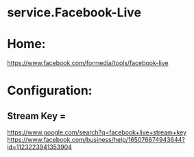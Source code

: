 # service.Facebook-Live
# Home:
https://www.facebook.com/formedia/tools/facebook-live

# Configuration:
## Stream Key =
https://www.google.com/search?q=facebook+live+stream+key https://www.facebook.com/business/help/165076674943644?id=1123223941353904
